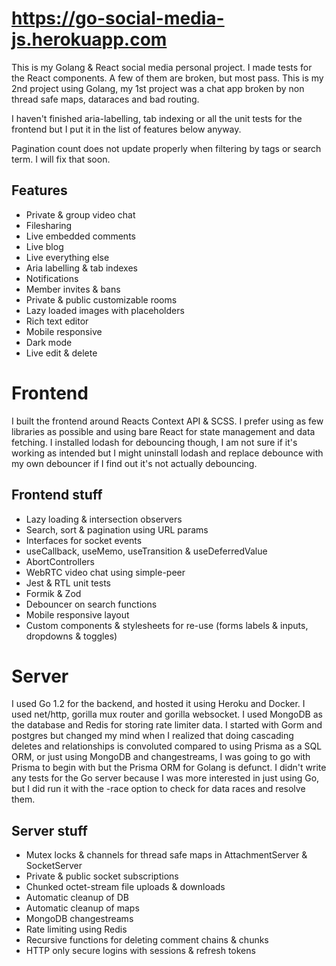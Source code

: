 # https://go-social-media-js.herokuapp.com

This is my Golang & React social media personal project. I made tests for the React components. A few of them are broken, but most pass. This is my 2nd project using Golang, my 1st project was a chat app broken by non thread safe maps, dataraces and bad routing.

I haven't finished aria-labelling, tab indexing or all the unit tests for the frontend but I put it in the list of features below anyway.

Pagination count does not update properly when filtering by tags or search term. I will fix that soon.

## Features

- Private & group video chat
- Filesharing
- Live embedded comments
- Live blog
- Live everything else
- Aria labelling & tab indexes
- Notifications
- Member invites & bans
- Private & public customizable rooms
- Lazy loaded images with placeholders
- Rich text editor
- Mobile responsive
- Dark mode
- Live edit & delete

# Frontend

I built the frontend around Reacts Context API & SCSS. I prefer using as few libraries as possible and using bare React for state management and data fetching. I installed lodash for debouncing though, I am not sure if it's working as intended but I might uninstall lodash and replace debounce with my own debouncer if I find out it's not actually debouncing.

## Frontend stuff

- Lazy loading & intersection observers
- Search, sort & pagination using URL params
- Interfaces for socket events
- useCallback, useMemo, useTransition & useDeferredValue
- AbortControllers
- WebRTC video chat using simple-peer
- Jest & RTL unit tests
- Formik & Zod
- Debouncer on search functions
- Mobile responsive layout
- Custom components & stylesheets for re-use (forms labels & inputs, dropdowns & toggles)

# Server

I used Go 1.2 for the backend, and hosted it using Heroku and Docker. I used net/http, gorilla mux router and gorilla websocket. I used MongoDB as the database and Redis for storing rate limiter data. I started with Gorm and postgres but changed my mind when I realized that doing cascading deletes and relationships is convoluted compared to using Prisma as a SQL ORM, or just using MongoDB and changestreams, I was going to go with Prisma to begin with but the Prisma ORM for Golang is defunct. I didn't write any tests for the Go server because I was more interested in just using Go, but I did run it with the -race option to check for data races and resolve them.

## Server stuff

- Mutex locks & channels for thread safe maps in AttachmentServer & SocketServer
- Private & public socket subscriptions
- Chunked octet-stream file uploads & downloads
- Automatic cleanup of DB
- Automatic cleanup of maps
- MongoDB changestreams
- Rate limiting using Redis
- Recursive functions for deleting comment chains & chunks
- HTTP only secure logins with sessions & refresh tokens
